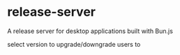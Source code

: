# release-server

A release server for desktop applications built with Bun.js

select version to upgrade/downgrade users to
